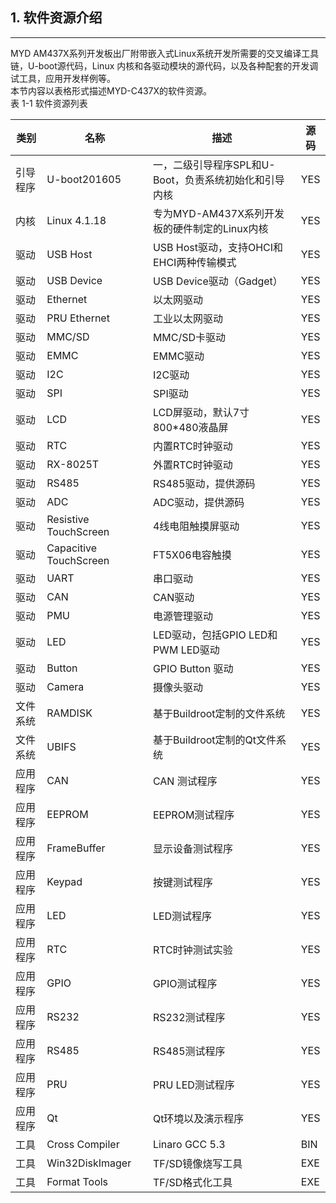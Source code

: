 ## 1. 软件资源介绍

---

MYD AM437X系列开发板出厂附带嵌入式Linux系统开发所需要的交叉编译工具链，U-boot源代码，Linux 内核和各驱动模块的源代码，以及各种配套的开发调试工具，应用开发样例等。  
本节内容以表格形式描述MYD-C437X的软件资源。  
表 1-1 软件资源列表

| 类别 | 名称 | 描述 | 源码 |
| --- | --- | --- | --- |
| 引导程序 | U-boot201605 | 一，二级引导程序SPL和U-Boot，负责系统初始化和引导内核 | YES |
| 内核 | Linux 4.1.18 | 专为MYD-AM437X系列开发板的硬件制定的Linux内核 | YES |
| 驱动 | USB Host | USB Host驱动，支持OHCI和EHCI两种传输模式 | YES |
| 驱动 | USB Device | USB Device驱动（Gadget） | YES |
| 驱动 | Ethernet | 以太网驱动 | YES |
| 驱动 | PRU Ethernet | 工业以太网驱动 | YES |
| 驱动 | MMC/SD | MMC/SD卡驱动 | YES |
| 驱动 | EMMC | EMMC驱动 | YES |
| 驱动 | I2C | I2C驱动 | YES |
| 驱动 | SPI | SPI驱动 | YES |
| 驱动 | LCD | LCD屏驱动，默认7寸800\*480液晶屏 | YES |
| 驱动 | RTC | 内置RTC时钟驱动 | YES |
| 驱动 | RX-8025T | 外置RTC时钟驱动 | YES |
| 驱动 | RS485 | RS485驱动，提供源码 | YES |
| 驱动 | ADC | ADC驱动，提供源码 | YES |
| 驱动 | Resistive TouchScreen | 4线电阻触摸屏驱动 | YES |
| 驱动 | Capacitive TouchScreen | FT5X06电容触摸 | YES |
| 驱动 | UART | 串口驱动 | YES |
| 驱动 | CAN | CAN驱动 | YES |
| 驱动 | PMU | 电源管理驱动 | YES |
| 驱动 | LED | LED驱动，包括GPIO LED和PWM LED驱动 | YES |
| 驱动 | Button | GPIO Button 驱动 | YES |
| 驱动 | Camera | 摄像头驱动 | YES |
| 文件系统 | RAMDISK | 基于Buildroot定制的文件系统 | YES |
| 文件系统 | UBIFS | 基于Buildroot定制的Qt文件系统 | YES |
| 应用程序 | CAN | CAN 测试程序 | YES |
| 应用程序 | EEPROM | EEPROM测试程序 | YES |
| 应用程序 | FrameBuffer | 显示设备测试程序 | YES |
| 应用程序 | Keypad | 按键测试程序 | YES |
| 应用程序 | LED | LED测试程序 | YES |
| 应用程序 | RTC | RTC时钟测试实验 | YES |
| 应用程序 | GPIO | GPIO测试程序 | YES |
| 应用程序 | RS232 | RS232测试程序 | YES |
| 应用程序 | RS485 | RS485测试程序 | YES |
| 应用程序 | PRU | PRU LED测试程序 | YES |
| 应用程序 | Qt | Qt环境以及演示程序 | YES |
| 工具 | Cross Compiler | Linaro GCC 5.3 | BIN |
| 工具 | Win32DiskImager | TF/SD镜像烧写工具 | EXE |
| 工具 | Format Tools | TF/SD格式化工具 | EXE |



